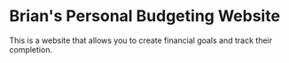 # Brian's Personal Budgeting Website

This is a website that allows you to create financial goals and track their completion.
